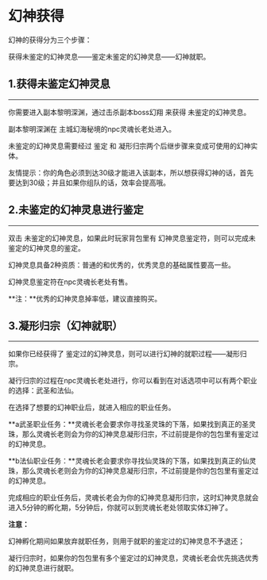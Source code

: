 # 幻神获得

幻神的获得分为三个步骤：

获得未鉴定的幻神灵息——鉴定未鉴定的幻神灵息——幻神就职。

## 1.获得未鉴定幻神灵息
---
你需要进入副本黎明深渊，通过击杀副本boss幻翔 来获得 未鉴定的幻神灵息。

副本黎明深渊在 主城幻海秘境的npc灵魂长老处进入。

未鉴定的幻神灵息需要经过 鉴定 和 凝形归宗两个后继步骤来变成可使用的幻神实体。

友情提示：你的角色必须到达30级才能进入该副本，所以想获得幻神的话，首先要达到30级；并且如果你组队的话，效率会提高哦。

## 2.未鉴定的幻神灵息进行鉴定
---
双击 未鉴定的幻神灵息，如果此时玩家背包里有 幻神灵息鉴定符，则可以完成未鉴定的幻神灵息的鉴定。

幻神灵息具备2种资质：普通的和优秀的，优秀灵息的基础属性要高一些。

幻神灵息鉴定符在npc灵魂长老处有售。

**注：**优秀的幻神灵息掉率低，建议直接购买。

## 3.凝形归宗（幻神就职）
---
如果你已经获得了 鉴定过的幻神灵息，则可以进行幻神的就职过程——凝形归宗。

凝行归宗的过程在npc灵魂长老处进行，你可以看到在对话选项中可以有两个职业的选择：武圣和法仙。

在选择了想要的幻神职业后，就进入相应的职业任务。

**a武圣职业任务：**灵魂长老会要求你寻找圣灵珠的下落，如果找到真正的圣灵珠，那么灵魂长老则会为你的幻神灵息凝形归宗，不过前提是你的包包里有鉴定过的幻神灵息。

**b法仙职业任务：**灵魂长老会要求你寻找仙灵珠的下落，如果找到真正的仙灵珠，那么灵魂长老则会为你的幻神灵息凝形归宗，不过前提是你的包包里有鉴定过的幻神灵息。

完成相应的职业任务后，灵魂长老会为你的幻神灵息凝形归宗，这时幻神灵息就会进入5分钟的孵化期，5分钟后，你就可以到灵魂长老处领取实体幻神了。

**注意：**

幻神孵化期间如果放弃就职任务，则用于就职的鉴定过的幻神灵息不予退还；

凝行归宗时，如果你的包包里有多个鉴定过的幻神灵息，灵魂长老会优先挑选优秀的幻神灵息进行就职。